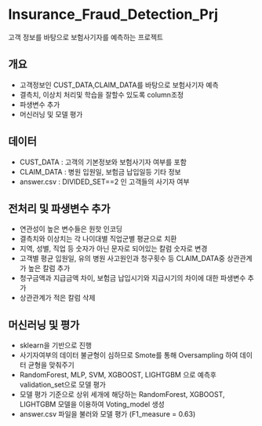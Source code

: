 # Insurance_Fraud_Detection_Prj
고객 정보를 바탕으로 보험사기자를 예측하는 프로젝트
## 개요
- 고객정보인 CUST_DATA,CLAIM_DATA를 바탕으로 보험사기자 예측
- 결측치, 이상치 처리및 학습을 잘할수 있도록 column조정
- 파생변수 추가
- 머신러닝 및 모델 평가
## 데이터
- CUST_DATA : 고객의 기본정보와 보험사기자 여부를 포함
- CLAIM_DATA : 병원 입원일, 보험금 납입일등 기타 정보
- answer.csv : DIVIDED_SET==2 인 고객들의 사기자 여부
## 전처리 및 파생변수 추가
- 연관성이 높은 변수들은 원핫 인코딩
- 결측치와 이상치는 각 나이대별 직업군별 평균으로 치환
- 지역, 성별, 직업 등 숫자가 아닌 문자로 되어있는 칼럼 숫자로 변경
- 고객별 평균 입원일, 유의 병원 사고원인과 청구횟수 등 CLAIM_DATA중 상관관계가 높은 칼럼 추가
- 청구금액과 지급금액 차이, 보험금 납입시기와 지급시기의 차이에 대한 파생변수 추가
- 상관관계가 적은 칼럼 삭제
## 머신러닝 및 평가
- sklearn을 기반으로 진행
- 사기자여부의 데이터 불균형이 심하므로 Smote를 통해 Oversampling 하여 데이터 균형을 맞춰주기
- RandomForest, MLP, SVM, XGBOOST, LIGHTGBM 으로 예측후 validation_set으로 모델 평가
- 모델 평가 기준으로 상위 세개에 해당하는 RandomForest, XGBOOST, LIGHTGBM 모델을 이용하여 Voting_model 생성
- answer.csv 파일을 불러와 모델 평가 (F1_measure = 0.63)
